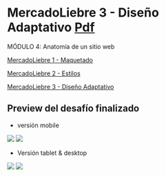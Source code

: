 # MercadoLiebre 3 - Diseño Adaptativo [Pdf](https://github.com/EveNavarro/mercadoLibre-Flexbox/blob/master/Ejercitacion%20pdf/pdf%20-%20%20Ejercitaci%C3%B3n%20Dise%C3%B1o%20adaptativo.pdf)
MÓDULO 4: Anatomía de un sitio web

[MercadoLiebre 1 - Maquetado](https://github.com/EveNavarro/mercadoLiebre-Maquetado)


[MercadoLiebre 2 - Estilos](https://github.com/EveNavarro/mercadoLiebre2-Estilos)


[MercadoLiebre 3 - Diseño Adaptativo](https://github.com/EveNavarro/mercadoLibre-Flexbox)


## Preview del desafío finalizado

- versión mobile

<img src="https://github.com/EveNavarro/mercadoLibre-Flexbox/blob/master/public/img/mobilefirst-version.png"> <img src="https://github.com/EveNavarro/mercadoLibre-Flexbox/blob/master/public/img/mobilefirst-versionProduct.png">

- Versión tablet & desktop
<img src="https://github.com/EveNavarro/mercadoLibre-Flexbox/blob/master/public/img/version-tablet-desktop.png">
<img src="https://github.com/EveNavarro/mercadoLibre-Flexbox/blob/master/public/img/version-tablet-desktopProd.png">
